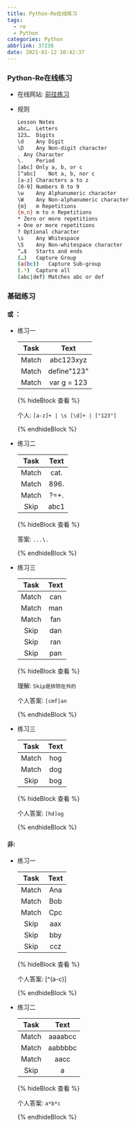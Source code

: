 ```yaml
---
title: Python-Re在线练习
tags:
  - re
  - Python
categories: Python
abbrlink: 37238
date: 2021-01-12 10:42:37
---
```


###  Python-Re在线练习

+ 在线网站: <a href="https://regexone.com/lesson/letters_and_digits?">前往练习</a>

+ 规则

  ```bash
  Lesson Notes
  abc…	Letters
  123…	Digits
  \d	Any Digit
  \D	Any Non-digit character
  .	Any Character
  \.	Period
  [abc]	Only a, b, or c
  [^abc]	Not a, b, nor c
  [a-z]	Characters a to z
  [0-9]	Numbers 0 to 9
  \w	Any Alphanumeric character
  \W	Any Non-alphanumeric character
  {m}	m Repetitions
  {m,n}	m to n Repetitions
  *	Zero or more repetitions
  +	One or more repetitions
  ?	Optional character
  \s	Any Whitespace
  \S	Any Non-whitespace character
  ^…$	Starts and ends
  (…)	Capture Group
  (a(bc))	Capture Sub-group
  (.*)	Capture all
  (abc|def)	Matches abc or def
  ```

  

###  基础练习

####  或 ：

+ 练习一

  | Task  |     Text     |
  | :---: | :----------: |
  | Match |  abc123xyz   |
  | Match | define"123"  |
  | Match | var g =  123 |

  {% hideBlock 查看 %}

  个人: `[a-z]+ | \s [\d]+ | ["123"]`

  {% endhideBlock %}

+ 练习二

  | Task  | Text |
  | :---: | :--: |
  | Match | cat. |
  | Match | 896. |
  | Match | ?=+. |
  | Skip  | abc1 |

  {% hideBlock 查看 %}

  答案: `...\.`

  {% endhideBlock %}

+ 练习三

  | Task  | Text |
  | :---: | :--: |
  | Match | can  |
  | Match | man  |
  | Match | fan  |
  | Skip  | dan  |
  | Skip  | ran  |
  | Skip  | pan  |

  {% hideBlock 查看 %}

  理解:  `Skip是排除在外的`

  个人答案: `[cmf]an`

  {% endhideBlock %}

+ 练习三

  | Task  | Text |
  | :---: | :--: |
  | Match | hog  |
  | Match | dog  |
  | Skip  | bog  |

  {% hideBlock 查看 %}

  个人答案: `[hd]og`

  {% endhideBlock %}

####  非:

+ 练习一

  | Task  | Text |
  | :---: | :--: |
  | Match | Ana  |
  | Match | Bob  |
  | Match | Cpc  |
  | Skip  | aax  |
  | Skip  | bby  |
  | Skip  | ccz  |

  {% hideBlock 查看 %}

  个人答案:  [^(a-c)]

  {% endhideBlock %}

+ 练习二

  | Task  |  Text   |
  | :---: | :-----: |
  | Match | aaaabcc |
  | Match | aabbbbc |
  | Match |  aacc   |
  | Skip  |    a    |

  {% hideBlock 查看 %}

  个人答案:  `a*b*c`

  {% endhideBlock %}